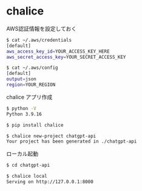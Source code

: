 # chalice

AWS認証情報を設定しておく
```sh
$ cat ~/.aws/credentials
[default]
aws_access_key_id=YOUR_ACCESS_KEY_HERE
aws_secret_access_key=YOUR_SECRET_ACCESS_KEY

$ cat ~/.aws/config
[default]
output=json
region=YOUR_REGION
```

chalice アプリ作成
```sh
$ python -V
Python 3.9.16

$ pip install chalice

$ chalice new-project chatgpt-api
Your project has been generated in ./chatgpt-api
```

ローカル起動
```sh
$ cd chatgpt-api

$ chalice local
Serving on http://127.0.0.1:8000
```
